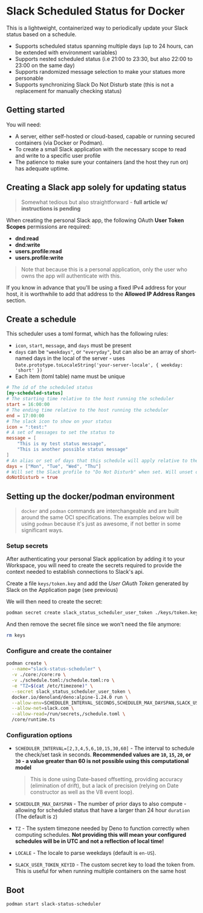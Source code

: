 # Slack Scheduled Status for Docker

This is a lightweight, containerized way to periodically update your Slack status based on a schedule.

- Supports scheduled status spanning multiple days (up to 24 hours, can be extended with environment variables)
- Supports nested scheduled status (i.e 21:00 to 23:30, but also 22:00 to 23:00 on the same day)
- Supports randomized message selection to make your statues more personable
- Supports synchronizing Slack Do Not Disturb state (this is not a replacement for manually checking status)

## Getting started

You will need:

- A server, either self-hosted or cloud-based, capable or running secured containers (via Docker or Podman).
- To create a small Slack application with the necessary scope to read and write to a specific user profile
- The patience to make sure your containers (and the host they run on) has adequate uptime.

## Creating a Slack app solely for updating status

> Somewhat tedious but also straightforward - **full article w/ instructions is pending**

When creating the personal Slack app, the following OAuth **User Token Scopes** permissions are required:

- **dnd:read**
- **dnd:write**
- **users.profile:read**
- **users.profile:write**

> Note that because this is a personal application, only the user who owns the app will authenticate with this.

If you know in advance that you'll be using a fixed IPv4 address for your host, it is worthwhile to add that address to
the **Allowed IP Address Ranges** section.

## Create a schedule

This scheduler uses a toml format, which has the following rules:

- `icon`, `start`, `message`, and `days` must be present
- `days` can be `"weekdays"`, or `"everyday"`, but can also be an array of short-named days
  in the local of the server - uses `Date.prototype.toLocaleString('your-server-locale', { weekday: 'short' })`
- Each item (toml table) name must be unique

```toml
# The id of the scheduled status
[my-scheduled-status]
# The starting time relative to the host running the scheduler
start = 16:00:00
# The ending time relative to the host running the scheduler
end = 17:00:00
# The slack icon to show on your status
icon = ":test:"
# A set of messages to set the status to
message = [
    "This is my test status message",
    "This is another possible status message"
]
# An alias or set of days that this schedule will apply relative to the host running the scheduler
days = ["Mon", "Tue", "Wed", "Thu"]
# Will set the Slack profile to "Do Not Disturb" when set. Will unset once this scheduled period is complete
doNotDisturb = true
```

## Setting up the docker/podman environment

> `docker` and `podman` commands are interchangeable and are built around the same OCI specifications. The examples
> below will be using `podman` because it's just as awesome, if not better in some significant ways.

### Setup secrets

After authenticating your personal Slack application by adding it to your Workspace, you will need to create the
secrets required to provide the context needed to establish connections to Slack's api.

Create a file `keys/token.key` and add the *User OAuth Token* generated by Slack on the Application page (see previous)

We will then need to create the secret:

```bash
podman secret create slack_status_scheduler_user_token ./keys/token.key
```

And then remove the secret file since we won't need the file anymore:

```bash
rm keys
````

### Configure and create the container

```bash
podman create \
  --name="slack-status-scheduler" \
  -v ./core:/core:ro \
  -v ./schedule.toml:/schedule.toml:ro \
  -e "TZ=$(cat /etc/timezone)" \
  --secret slack_status_scheduler_user_token \
  docker.io/denoland/deno:alpine-1.24.0 run \
  --allow-env=SCHEDULER_INTERVAL_SECONDS,SCHEDULER_MAX_DAYSPAN,SLACK_USER_TOKEN_KEYID,LOCALE \
  --allow-net=slack.com \
  --allow-read=/run/secrets,/schedule.toml \
  /core/runtime.ts
```

### Configuration options

- `SCHEDULER_INTERVAL=[2,3,4,5,6,10,15,30,60]` - The interval to schedule the check/set task in seconds.
   **Recommended values are `10`, `15`, `20`, or `30` - a value greater than 60 is not possible using this computational model**
   > This is done using Date-based offsetting, providing accuracy (elimination of drift), 
but a lack of precision (relying on Date constructor as well as the V8 event loop).

- `SCHEDULER_MAX_DAYSPAN` - The number of prior days to also compute - allowing for scheduled status that have a larger than 24 hour `duration`
  (The default is `2`)

- `TZ` - The system timezone needed by Deno to function correctly when computing schedules. **Not providing this will mean your
  configured schedules will be in UTC and not a reflection of local time!**

- `LOCALE` - The locale to parse weekdays (default is `en-US`).

- `SLACK_USER_TOKEN_KEYID` - The custom secret key to load the token from. This is useful for when running multiple containers on the same host


## Boot

```bash
podman start slack-status-scheduler
```